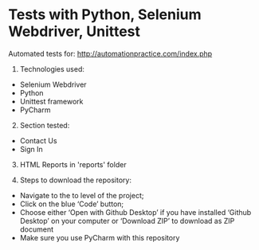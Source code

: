 # Tests with Python, Selenium Webdriver, Unittest

Automated tests for: http://automationpractice.com/index.php
1. Technologies used:
* Selenium Webdriver
* Python
* Unittest framework 
* PyCharm

2. Section tested:
* Contact Us 
* Sign In

3. HTML Reports in 'reports' folder  

4. Steps to download the repository:
* Navigate to the to level of the project;
* Click on the blue ‘Code’ button;
* Choose either ‘Open with Github Desktop’ if you have installed ‘Github Desktop’ on your computer or ‘Download ZIP’ to download as ZIP document
* Make sure you use PyCharm with this repository

